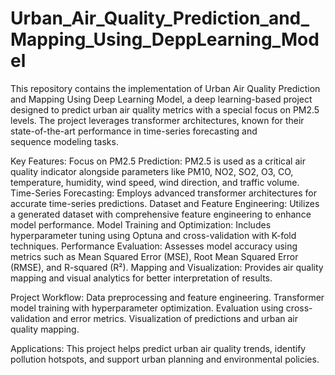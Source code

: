 # Urban_Air_Quality_Prediction_and_Mapping_Using_DeppLearning_Model
This repository contains the implementation of Urban Air Quality Prediction and Mapping Using Deep Learning Model, a deep learning-based project designed to predict urban air quality metrics with a special focus on PM2.5 levels. The project leverages transformer architectures, known for their state-of-the-art performance in time-series forecasting and sequence modeling tasks.

Key Features:
Focus on PM2.5 Prediction: PM2.5 is used as a critical air quality indicator alongside parameters like PM10, NO2, SO2, O3, CO, temperature, humidity, wind speed, wind direction, and traffic volume.
Time-Series Forecasting: Employs advanced transformer architectures for accurate time-series predictions.
Dataset and Feature Engineering: Utilizes a generated dataset with comprehensive feature engineering to enhance model performance.
Model Training and Optimization: Includes hyperparameter tuning using Optuna and cross-validation with K-fold techniques.
Performance Evaluation: Assesses model accuracy using metrics such as Mean Squared Error (MSE), Root Mean Squared Error (RMSE), and R-squared (R²).
Mapping and Visualization: Provides air quality mapping and visual analytics for better interpretation of results.

Project Workflow:
Data preprocessing and feature engineering.
Transformer model training with hyperparameter optimization.
Evaluation using cross-validation and error metrics.
Visualization of predictions and urban air quality mapping.

Applications:
This project helps predict urban air quality trends, identify pollution hotspots, and support urban planning and environmental policies.
